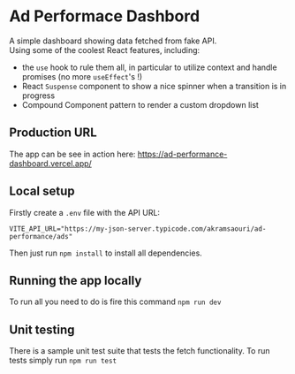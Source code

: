 # Ad Performace Dashbord

A simple dashboard showing data fetched from fake API.  
Using some of the coolest React features, including:

- the `use` hook to rule them all, in particular to utilize context and handle promises (no more `useEffect`'s !)
- React `Suspense` component to show a nice spinner when a transition is in progress
- Compound Component pattern to render a custom dropdown list

## Production URL

The app can be see in action here: https://ad-performance-dashboard.vercel.app/

## Local setup

Firstly create a `.env` file with the API URL:

```
VITE_API_URL="https://my-json-server.typicode.com/akramsaouri/ad-performance/ads"
```

Then just run `npm install` to install all dependencies.

## Running the app locally

To run all you need to do is fire this command `npm run dev`

## Unit testing

There is a sample unit test suite that tests the fetch functionality. To run tests simply run `npm run test`
